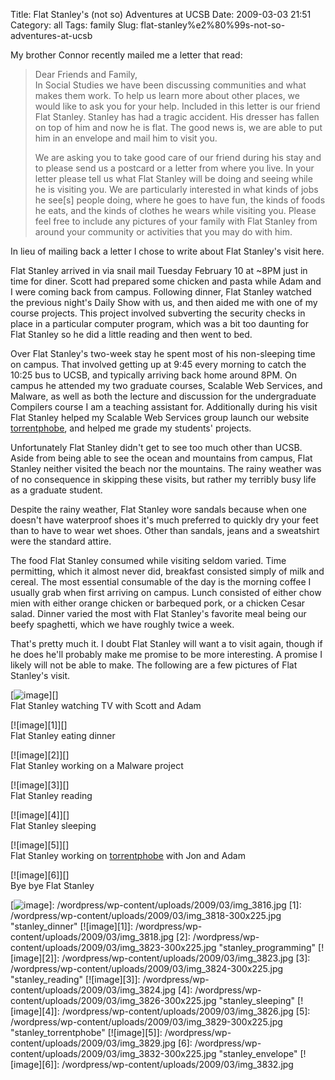 Title: Flat Stanley's (not so) Adventures at UCSB
Date: 2009-03-03 21:51
Category: all
Tags: family
Slug: flat-stanley%e2%80%99s-not-so-adventures-at-ucsb

My brother Connor recently mailed me a letter that read:

> Dear Friends and Family,  
>  In Social Studies we have been discussing communities and what makes
> them work. To help us learn more about other places, we would like to
> ask you for your help. Included in this letter is our friend Flat
> Stanley. Stanley has had a tragic accident. His dresser has fallen on
> top of him and now he is flat. The good news is, we are able to put
> him in an envelope and mail him to visit you.
>
> We are asking you to take good care of our friend during his stay and
> to please send us a postcard or a letter from where you live. In your
> letter please tell us what Flat Stanley will be doing and seeing while
> he is visiting you. We are particularly interested in what kinds of
> jobs he see[s] people doing, where he goes to have fun, the kinds of
> foods he eats, and the kinds of clothes he wears while visiting you.
> Please feel free to include any pictures of your family with Flat
> Stanley from around your community or activities that you may do with
> him.

In lieu of mailing back a letter I chose to write about Flat Stanley's
visit here.

Flat Stanley arrived in via snail mail Tuesday February 10 at \~8PM just
in time for diner. Scott had prepared some chicken and pasta while Adam
and I were coming back from campus. Following dinner, Flat Stanley
watched the previous night's Daily Show with us, and then aided me
with one of my course projects. This project involved subverting the
security checks in place in a particular computer program, which was a
bit too daunting for Flat Stanley so he did a little reading and then
went to bed.

Over Flat Stanley's two-week stay he spent most of his non-sleeping
time on campus. That involved getting up at 9:45 every morning to catch
the 10:25 bus to UCSB, and typically arriving back home around 8PM. On
campus he attended my two graduate courses, Scalable Web Services, and
Malware, as well as both the lecture and discussion for the
undergraduate Compilers course I am a teaching assistant for.
Additionally during his visit Flat Stanley helped my Scalable Web
Services group launch our website [torrentphobe][], and helped me grade
my students' projects.

Unfortunately Flat Stanley didn't get to see too much other than UCSB.
Aside from being able to see the ocean and mountains from campus, Flat
Stanley neither visited the beach nor the mountains. The rainy weather
was of no consequence in skipping these visits, but rather my terribly
busy life as a graduate student.

Despite the rainy weather, Flat Stanley wore sandals because when one
doesn't have waterproof shoes it's much preferred to quickly dry
your feet than to have to wear wet shoes. Other than sandals, jeans and
a sweatshirt were the standard attire.

The food Flat Stanley consumed while visiting seldom varied. Time
permitting, which it almost never did, breakfast consisted simply of
milk and cereal. The most essential consumable of the day is the morning
coffee I usually grab when first arriving on campus. Lunch consisted of
either chow mien with either orange chicken or barbequed pork, or a
chicken Cesar salad. Dinner varied the most with Flat Stanley's
favorite meal being our beefy spaghetti, which we have roughly twice a
week.

That's pretty much it. I doubt Flat Stanley will want a to visit
again, though if he does he'll probably make me promise to be more
interesting. A promise I likely will not be able to make. The following
are a few pictures of Flat Stanley's visit.

[![image][]][]  
Flat Stanley watching TV with Scott and Adam

[![image][1]][]  
Flat Stanley eating dinner

[![image][2]][]  
Flat Stanley working on a Malware project

[![image][3]][]  
Flat Stanley reading

[![image][4]][]  
Flat Stanley sleeping

[![image][5]][]  
Flat Stanley working on [torrentphobe][] with Jon and Adam

[![image][6]][]  
Bye bye Flat Stanley

  [torrentphobe]: http://torrentpho.be
  [image]: /wordpress/wp-content/uploads/2009/03/img_3816-300x225.jpg
    "stanley_tv"
  [![image][]]: /wordpress/wp-content/uploads/2009/03/img_3816.jpg
  [1]: /wordpress/wp-content/uploads/2009/03/img_3818-300x225.jpg
    "stanley_dinner"
  [![image][1]]: /wordpress/wp-content/uploads/2009/03/img_3818.jpg
  [2]: /wordpress/wp-content/uploads/2009/03/img_3823-300x225.jpg
    "stanley_programming"
  [![image][2]]: /wordpress/wp-content/uploads/2009/03/img_3823.jpg
  [3]: /wordpress/wp-content/uploads/2009/03/img_3824-300x225.jpg
    "stanley_reading"
  [![image][3]]: /wordpress/wp-content/uploads/2009/03/img_3824.jpg
  [4]: /wordpress/wp-content/uploads/2009/03/img_3826-300x225.jpg
    "stanley_sleeping"
  [![image][4]]: /wordpress/wp-content/uploads/2009/03/img_3826.jpg
  [5]: /wordpress/wp-content/uploads/2009/03/img_3829-300x225.jpg
    "stanley_torrentphobe"
  [![image][5]]: /wordpress/wp-content/uploads/2009/03/img_3829.jpg
  [6]: /wordpress/wp-content/uploads/2009/03/img_3832-300x225.jpg
    "stanley_envelope"
  [![image][6]]: /wordpress/wp-content/uploads/2009/03/img_3832.jpg
